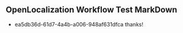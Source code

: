 ## OpenLocalization Workflow Test MarkDown
* ea5db36d-61d7-4a4b-a006-948af631dfca 
thanks!<!--HONumber=Mar16_HO2-->
